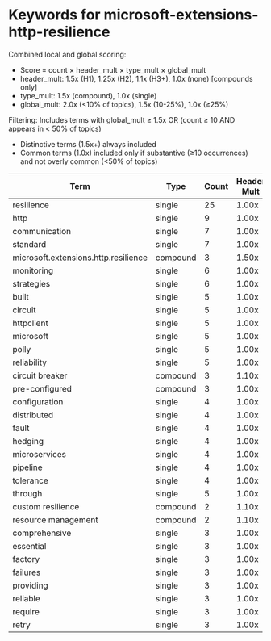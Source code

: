 # Keywords for microsoft-extensions-http-resilience

Combined local and global scoring:
- Score = count × header_mult × type_mult × global_mult
- header_mult: 1.5x (H1), 1.25x (H2), 1.1x (H3+), 1.0x (none) [compounds only]
- type_mult: 1.5x (compound), 1.0x (single)
- global_mult: 2.0x (<10% of topics), 1.5x (10-25%), 1.0x (≥25%)

Filtering: Includes terms with global_mult ≥ 1.5x OR (count ≥ 10 AND appears in < 50% of topics)
- Distinctive terms (1.5x+) always included
- Common terms (1.0x) included only if substantive (≥10 occurrences) and not overly common (<50% of topics)

| Term | Type | Count | Header Mult | Type Mult | Global Mult | Score |
|------|------|-------|-------------|-----------|-------------|-------|
| resilience | single | 25 | 1.00x | 1.00x | 2.0x | 50.000 |
| http | single | 9 | 1.00x | 1.00x | 2.0x | 18.000 |
| communication | single | 7 | 1.00x | 1.00x | 2.0x | 14.000 |
| standard | single | 7 | 1.00x | 1.00x | 2.0x | 14.000 |
| microsoft.extensions.http.resilience | compound | 3 | 1.50x | 1.50x | 2.0x | 13.500 |
| monitoring | single | 6 | 1.00x | 1.00x | 2.0x | 12.000 |
| strategies | single | 6 | 1.00x | 1.00x | 2.0x | 12.000 |
| built | single | 5 | 1.00x | 1.00x | 2.0x | 10.000 |
| circuit | single | 5 | 1.00x | 1.00x | 2.0x | 10.000 |
| httpclient | single | 5 | 1.00x | 1.00x | 2.0x | 10.000 |
| microsoft | single | 5 | 1.00x | 1.00x | 2.0x | 10.000 |
| polly | single | 5 | 1.00x | 1.00x | 2.0x | 10.000 |
| reliability | single | 5 | 1.00x | 1.00x | 2.0x | 10.000 |
| circuit breaker | compound | 3 | 1.10x | 1.50x | 2.0x | 9.900 |
| pre-configured | compound | 3 | 1.00x | 1.50x | 2.0x | 9.000 |
| configuration | single | 4 | 1.00x | 1.00x | 2.0x | 8.000 |
| distributed | single | 4 | 1.00x | 1.00x | 2.0x | 8.000 |
| fault | single | 4 | 1.00x | 1.00x | 2.0x | 8.000 |
| hedging | single | 4 | 1.00x | 1.00x | 2.0x | 8.000 |
| microservices | single | 4 | 1.00x | 1.00x | 2.0x | 8.000 |
| pipeline | single | 4 | 1.00x | 1.00x | 2.0x | 8.000 |
| tolerance | single | 4 | 1.00x | 1.00x | 2.0x | 8.000 |
| through | single | 5 | 1.00x | 1.00x | 1.5x | 7.500 |
| custom resilience | compound | 2 | 1.10x | 1.50x | 2.0x | 6.600 |
| resource management | compound | 2 | 1.10x | 1.50x | 2.0x | 6.600 |
| comprehensive | single | 3 | 1.00x | 1.00x | 2.0x | 6.000 |
| essential | single | 3 | 1.00x | 1.00x | 2.0x | 6.000 |
| factory | single | 3 | 1.00x | 1.00x | 2.0x | 6.000 |
| failures | single | 3 | 1.00x | 1.00x | 2.0x | 6.000 |
| providing | single | 3 | 1.00x | 1.00x | 2.0x | 6.000 |
| reliable | single | 3 | 1.00x | 1.00x | 2.0x | 6.000 |
| require | single | 3 | 1.00x | 1.00x | 2.0x | 6.000 |
| retry | single | 3 | 1.00x | 1.00x | 2.0x | 6.000 |
